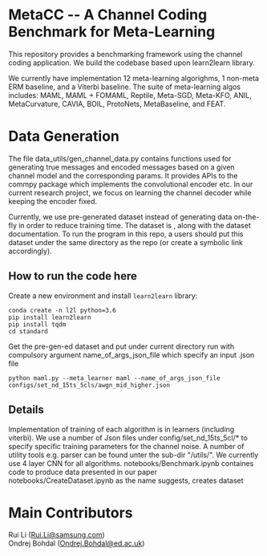 # MetaCC -- A Channel Coding Benchmark for Meta-Learning

This repository provides a benchmarking framework using the channel coding application. We build the codebase based upon learn2learn library.  

We currently have implementation 12 meta-learning algorighms, 1 non-meta ERM baseline, and a Viterbi baseline. The suite of meta-learning algos includes: MAML, MAML + FOMAML, Reptile, Meta-SGD, Meta-KFO, ANIL, MetaCurvature, CAVIA, BOIL, ProtoNets, MetaBaseline, and FEAT.  

# Data Generation
The file data_utils/gen_channel_data.py contains functions used for generating true messages and encoded messages based on a given channel model and the corresponding params. It provides APIs to the commpy package which implements the convolutional encoder etc. In our current research project, we focus on learning the channel decoder while keeping the encoder fixed. 

Currently, we use pre-generated dataset instead of generating data on-the-fly in order to reduce training time. The dataset is , along with the dataset documentation. To run the program in this repo, a users should put this dataset under the same directory as the repo (or create a symbolic link accordingly).  

## How to run the code here  
Create a new environment and install ``learn2learn`` library:  
```
conda create -n l2l python=3.6
pip install learn2learn
pip install tqdm
cd standard
```
Get the pre-gen-ed dataset and put under current directory run with compulsory argument name_of_args_json_file which specify an input .json file  

```
python maml.py --meta_learner maml --name_of_args_json_file configs/set_nd_15ts_5cls/awgn_mid_higher.json  
```

## Details
Implementation of training of each algorithm is in learners (including viterbi). We use a number of Json files under config/set_nd_15ts_5cl/* to specify specific training parameters for the channel noise. A number of utility tools e.g. parser can be found unter the sub-dir "/utils/". We currently use 4 layer CNN for all algorithms. 
notebooks/Benchmark.ipynb containes code to produce data presented in our paper  
notebooks/CreateDataset.ipynb as the name suggests, creates dataset

# Main Contributors 
Rui Li (Rui.Li@samsung.com)   
Ondrej Bohdal (Ondrej.Bohdal@ed.ac.uk)  
